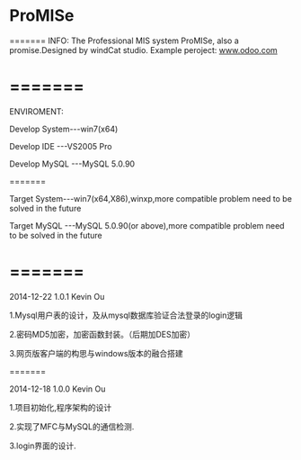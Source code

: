 ﻿ProMISe
=======
=======
INFO:
The Professional MIS system ProMISe, also a promise.Designed by windCat studio.
Example peroject: www.odoo.com

=======
=======
ENVIROMENT:

Develop System---win7(x64)

Develop IDE   ---VS2005 Pro

Develop MySQL ---MySQL 5.0.90

=======

Target System---win7(x64,X86),winxp,more compatible problem need to be solved in the future

Target MySQL ---MySQL 5.0.90(or above),more compatible problem need to be solved in the future

=======
=======


2014-12-22 1.0.1 Kevin Ou

1.Mysql用户表的设计，及从mysql数据库验证合法登录的login逻辑

2.密码MD5加密，加密函数封装。（后期加DES加密）

3.网页版客户端的构思与windows版本的融合搭建

=======

2014-12-18 1.0.0 Kevin Ou

1.项目初始化,程序架构的设计
  
2.实现了MFC与MySQL的通信检测.

3.login界面的设计.

